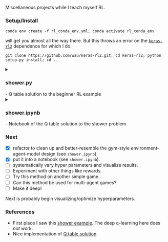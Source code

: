 Miscellaneous projects while I teach myself RL.

<h3>Setup/Install</h3>

```
conda env create -f rl_conda_env.yml; conda activate rl_conda_env
```
will get you almost all the way there. But this throws an error on the [`keras-rl2`](https://github.com/taylormcnally/keras-rl2) dependence for which I do:

```
git clone https://github.com/wau/keras-rl2.git; cd keras-rl2; python setup.py install; cd ..
```

<details>
  <summary><h3>shower.py</h3> - Q table solution to the beginner RL example</summary>
  
[shower.py](https://github.com/bamesserly/learning-rl/blob/main/shower.py)

My implementation of the common beginner RL example of keeping the temparature
of the shower within the desired range.

Built from scratch with no dependence on external packages!

This script implements the Bellman equation and builds/uses a q-table from
scratch.

Working well at the moment. With a starting temperature near the target,
the table only needs ~10 training episodes to get a perfect score. With a
larger starting temperature range (+/- 20), it needs ~75 training episodes
to cap its score at a max value of 45.

</details>

<details>
  <summary><h3>shower.ipynb</h3> - Notebook of the Q table solution to the shower problem</summary>

[shower.ipynb](https://github.com/bamesserly/learning-rl/blob/main/shower_rl_example.ipynb)

Notebook implementation of the shower problem. Identical q table solution
as in shower.py, except this one breaks the shower environment out in a
openai gym style.

As with `shower.py`, no reliance on other packages, except for numpy. And gym.spaces are used for the action/observation spaces, though they could easily be replaced with numpy arrays or just dicts.
</details>

<h3>Next</h3>

- [x] refactor to clean up and better-resemble the gym-style
  environment-agent-model design (see `shower.ipynb`).
- [x] put it into a notebook (see `shower.ipynb`).
- [ ] systematically vary hyper parameters and visualize results.
- [ ] Experiment with other things like rewards.
- [ ] Try this method on another simple game.
- [ ] Can this method be used for multi-agent games?
- [ ] Make it deep!

Next is probably begin visualizing/optimize hyperparameters.

<h3>References</h3>

* First place I saw this [shower example](https://github.com/nicknochnack/OpenAI-Reinforcement-Learning-with-Custom-Environment). The deep q-learning here does _not_ work.
* Nice implementation of [Q table solution](https://github.com/bhattacharyya/reach_circle)
